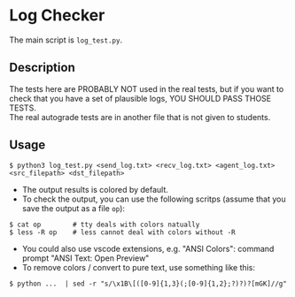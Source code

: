 # Log Checker
The main script is `log_test.py`. 

## Description
The tests here are PROBABLY NOT used in the real tests, but if you want to check that you have a set of plausible logs, YOU SHOULD PASS THOSE TESTS.  
The real autograde tests are in another file that is not given to students.

## Usage
```
$ python3 log_test.py <send_log.txt> <recv_log.txt> <agent_log.txt> <src_filepath> <dst_filepath>
```
+ The output results is colored by default. 
+ To check the output, you can use the following scritps (assume that you save the output as a file `op`):
```
$ cat op        # tty deals with colors natually
$ less -R op    # less cannot deal with colors without -R
```
+ You could also use vscode extensions, e.g. "ANSI Colors": command prompt "ANSI Text: Open Preview"
+ To remove colors / convert to pure text, use something like this:
```
$ python ...  | sed -r "s/\x1B\[([0-9]{1,3}(;[0-9]{1,2};?)?)?[mGK]//g"
```


